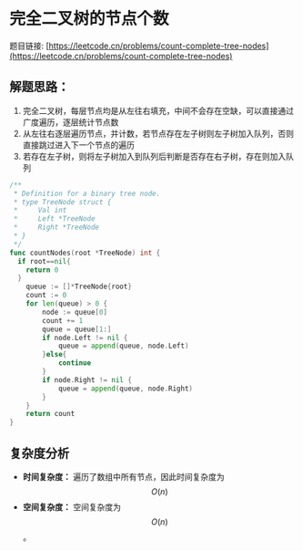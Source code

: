 # 完全二叉树的节点个数

题目链接: [https://leetcode.cn/problems/count-complete-tree-nodes](https://leetcode.cn/problems/count-complete-tree-nodes)

## 解题思路：

1. 完全二叉树，每层节点均是从左往右填充，中间不会存在空缺，可以直接通过广度遍历，逐层统计节点数
2. 从左往右逐层遍历节点，并计数，若节点存在左子树则左子树加入队列，否则直接跳过进入下一个节点的遍历
3. 若存在左子树，则将左子树加入到队列后判断是否存在右子树，存在则加入队列

```go
/**
 * Definition for a binary tree node.
 * type TreeNode struct {
 *     Val int
 *     Left *TreeNode
 *     Right *TreeNode
 * }
 */
func countNodes(root *TreeNode) int {
  if root==nil{
    return 0
  }
	queue := []*TreeNode{root}
	count := 0
	for len(queue) > 0 {
		node := queue[0]
		count += 1
		queue = queue[1:]
		if node.Left != nil {
			queue = append(queue, node.Left)
		}else{
            continue
        }
		if node.Right != nil {
			queue = append(queue, node.Right)
		}
	}
	return count
}
```

## 复杂度分析

- **时间复杂度：** 遍历了数组中所有节点，因此时间复杂度为$$O(n)$$
- **空间复杂度：** 空间复杂度为$$O(n)$$。
